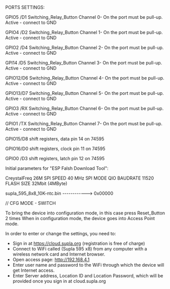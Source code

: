 

PORTS SETTINGS:

GPIO5 /D1 	Switching_Relay_Button Channel 0- On the port must be pull-up. Active - connect to GND

GPIO4 /D2 	Switching_Relay_Button Channel 1- On the port must be pull-up. Active - connect to GND

GPIO2 /D4 	Switching_Relay_Button Channel 2- On the port must be pull-up. Active - connect to GND

GPI14 /D5 	Switching_Relay_Button Channel 3- On the port must be pull-up. Active - connect to GND

GPIO12/D6	Switching_Relay_Button Channel 4- On the port must be pull-up. Active - connect to GND

GPIO13/D7	Switching_Relay_Button Channel 5- On the port must be pull-up. Active - connect to GND

GPIO3 /RX	Switching_Relay_Button Channel 6- On the port must be pull-up. Active - connect to GND

GPIO1 /TX	Switching_Relay_Button Channel 7- On the port must be pull-up. Active - connect to GND

GPIO15/D8	shift registers, data pin 14 on 74595

GPIO16/D0	shift registers, clock pin 11 on 74595

GPIO0 /D3	shift registers, latch pin 12 on 74595


Initial parameters for "ESP Falsh Download Tool":

CreystalFreq 	26M
SPI SPEED 	40 MHz
SPI MODE 	QIO
BAUDRATE 	11520
FLASH SIZE 	32Mbit (4MByte)

supla_595_8x8_10K-ntc.bin ------------> 0x00000





// CFG MODE - SWITCH

To bring the device into configuration mode, in this case press Reset_Button  2 times
When in configuration mode, the device goes into Access Point mode.

In order to enter or change the settings, you need to:

- Sign in at https://cloud.supla.org (registration is free of charge)
- Connect to WiFi called (Supla 595 x8) from any computer with a wireless network card and Internet browser.
- Open access page: http://192.168.4.1
- Enter user name and password to the WiFi through which the device will get Internet access.
- Enter Server address, Location ID and Location Password, which will be provided once you sign in at cloud.supla.org
